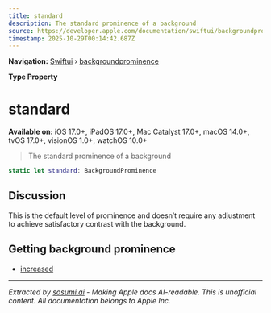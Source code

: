 ```yaml
---
title: standard
description: The standard prominence of a background
source: https://developer.apple.com/documentation/swiftui/backgroundprominence/standard
timestamp: 2025-10-29T00:14:42.687Z
---
```


**Navigation:** [Swiftui](/documentation/swiftui) › [backgroundprominence](/documentation/swiftui/backgroundprominence)

**Type Property**

# standard

**Available on:** iOS 17.0+, iPadOS 17.0+, Mac Catalyst 17.0+, macOS 14.0+, tvOS 17.0+, visionOS 1.0+, watchOS 10.0+

> The standard prominence of a background

```swift
static let standard: BackgroundProminence
```

## Discussion

This is the default level of prominence and doesn’t require any adjustment to achieve satisfactory contrast with the background.

## Getting background prominence

- [increased](/documentation/swiftui/backgroundprominence/increased)

---

*Extracted by [sosumi.ai](https://sosumi.ai) - Making Apple docs AI-readable.*
*This is unofficial content. All documentation belongs to Apple Inc.*

